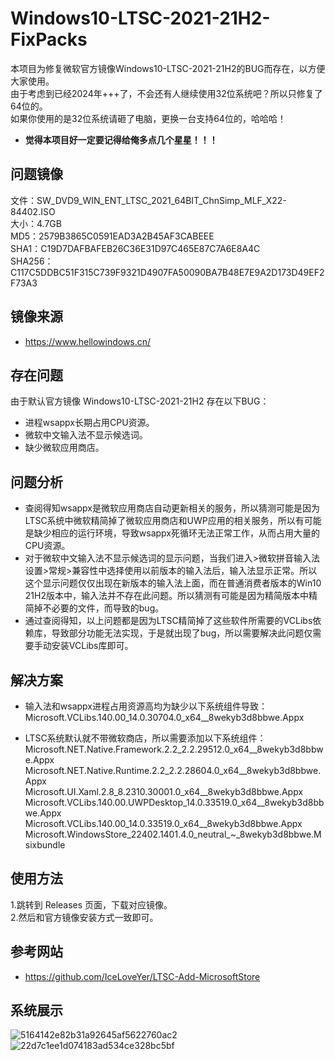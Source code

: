 # Windows10-LTSC-2021-21H2-FixPacks

本项目为修复微软官方镜像Windows10-LTSC-2021-21H2的BUG而存在，以方便大家使用。  
由于考虑到已经2024年+++了，不会还有人继续使用32位系统吧？所以只修复了64位的。  
如果你使用的是32位系统请砸了电脑，更换一台支持64位的，哈哈哈！  

- **觉得本项目好一定要记得给俺多点几个星星！！！**

## 问题镜像
文件：SW_DVD9_WIN_ENT_LTSC_2021_64BIT_ChnSimp_MLF_X22-84402.ISO  
大小：4.7GB  
MD5：2579B3865C0591EAD3A2B45AF3CABEEE  
SHA1：C19D7DAFBAFEB26C36E31D97C465E87C7A6E8A4C  
SHA256：C117C5DDBC51F315C739F9321D4907FA50090BA7B48E7E9A2D173D49EF2F73A3  

## 镜像来源
- https://www.hellowindows.cn/

## 存在问题
由于默认官方镜像 Windows10-LTSC-2021-21H2 存在以下BUG：
- 进程wsappx长期占用CPU资源。
- 微软中文输入法不显示候选词。
- 缺少微软应用商店。

## 问题分析
- 查阅得知wsappx是微软应用商店自动更新相关的服务，所以猜测可能是因为LTSC系统中微软精简掉了微软应用商店和UWP应用的相关服务，所以有可能是缺少相应的运行环境，导致wsappx死循环无法正常工作，从而占用大量的CPU资源。
- 对于微软中文输入法不显示候选词的显示问题，当我们进入>微软拼音输入法设置>常规>兼容性中选择使用以前版本的输入法后，输入法显示正常。所以这个显示问题仅仅出现在新版本的输入法上面，而在普通消费者版本的Win10 21H2版本中，输入法并不存在此问题。所以猜测有可能是因为精简版本中精简掉不必要的文件，而导致的bug。
- 通过查阅得知，以上问题都是因为LTSC精简掉了这些软件所需要的VCLibs依赖库，导致部分功能无法实现，于是就出现了bug，所以需要解决此问题仅需要手动安装VCLibs库即可。

## 解决方案
- 输入法和wsappx进程占用资源高均为缺少以下系统组件导致：  
Microsoft.VCLibs.140.00_14.0.30704.0_x64__8wekyb3d8bbwe.Appx

- LTSC系统默认就不带微软商店，所以需要添加以下系统组件：  
Microsoft.NET.Native.Framework.2.2_2.2.29512.0_x64__8wekyb3d8bbwe.Appx  
Microsoft.NET.Native.Runtime.2.2_2.2.28604.0_x64__8wekyb3d8bbwe.Appx
Microsoft.UI.Xaml.2.8_8.2310.30001.0_x64__8wekyb3d8bbwe.Appx
Microsoft.VCLibs.140.00.UWPDesktop_14.0.33519.0_x64__8wekyb3d8bbwe.Appx
Microsoft.VCLibs.140.00_14.0.33519.0_x64__8wekyb3d8bbwe.Appx
Microsoft.WindowsStore_22402.1401.4.0_neutral_~_8wekyb3d8bbwe.Msixbundle

## 使用方法
1.跳转到 Releases 页面，下载对应镜像。  
2.然后和官方镜像安装方式一致即可。  

## 参考网站
- https://github.com/IceLoveYer/LTSC-Add-MicrosoftStore

## 系统展示
![5164142e82b31a92645af5622760ac2](https://github.com/user-attachments/assets/3992f5ff-1c13-47aa-b5a5-b0a59b6d50d0)
![22d7c1ee1d074183ad534ce328bc5bf](https://github.com/user-attachments/assets/76976715-2943-4677-9451-ad52cae3d459)










